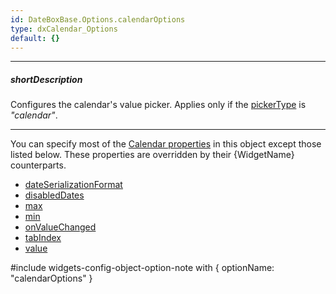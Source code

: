 ```yaml
---
id: DateBoxBase.Options.calendarOptions
type: dxCalendar_Options
default: {}
---
```

---
##### shortDescription
Configures the calendar's value picker. Applies only if the [pickerType](/Documentation/ApiReference/UI_Components/dx{WidgetName}/Configuration/#pickerType) is *"calendar"*.

---
You can specify most of the [Calendar properties](/Documentation/ApiReference/UI_Components/dxCalendar/Configuration/) in this object except those listed below. These properties are overridden by their {WidgetName} counterparts.

- [dateSerializationFormat](/Documentation/ApiReference/UI_Components/dxCalendar/Configuration/#dateSerializationFormat)
- [disabledDates](/Documentation/ApiReference/UI_Components/dxCalendar/Configuration/#disabledDates)
- [max](Documentation/ApiReference/UI_Components/dxCalendar/Configuration/#max)
- [min](/Documentation/ApiReference/UI_Components/dxCalendar/Configuration/#min)
- [onValueChanged](/Documentation/ApiReference/UI_Components/dxCalendar/Configuration/#onValueChanged)
- [tabIndex](/Documentation/ApiReference/UI_Components/dxCalendar/Configuration/#tabIndex)
- [value](/Documentation/ApiReference/UI_Components/dxCalendar/Configuration/#value)

#include widgets-config-object-option-note with {
    optionName: "calendarOptions"
}
